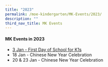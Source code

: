 ```yaml
---
title: "2023"
permalink: /moe-kindergarten/MK-Events/2023/
description: ""
third_nav_title: MK Events
---
```

#### MK Events in 2023
<ul>
	<li><a href="https://www.temasekpri.moe.edu.sg/day-one-of-school">3 Jan - First Day of School for K1s</a></li>
	<li>18 Jan - Chinese New Year Celebration</li>
	<li>	20 &amp; 23 Jan - Chinese New Year Celebration</li></ul>